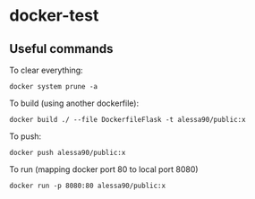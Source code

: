 # docker-test

## Useful commands

To clear everything:

```
docker system prune -a
```

To build (using another dockerfile):

```
docker build ./ --file DockerfileFlask -t alessa90/public:x
```

To push:

```
docker push alessa90/public:x
```

To run (mapping docker port 80 to local port 8080)

```
docker run -p 8080:80 alessa90/public:x
```